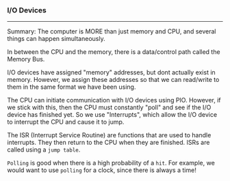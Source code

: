 ### I/O Devices 
---

Summary: The computer is MORE than just memory and CPU, and several things can happen simultaneously. 

In between the CPU and the memory, there is a data/control path called the Memory Bus.

I/O devices have assigned "memory" addresses, but dont actually exist in memory. However, we assign these addresses so that we can read/write to them in the same format we have been using.

The CPU can initiate communication with I/O devices using PIO. However, if we stick with this, then the CPU must constantly "poll" and see if the I/O device has finished yet. So we use "Interrupts", which allow the I/O device to interrupt the CPU and cause it to jump. 

The ISR (Interrupt Service Routine) are functions that are used to handle interrupts. They then return to the CPU when they are finished. ISRs are called using a `jump table`.

`Polling` is good when there is a high probability of a `hit`. For example, we would want to use `polling` for a clock, since there is always a time!

